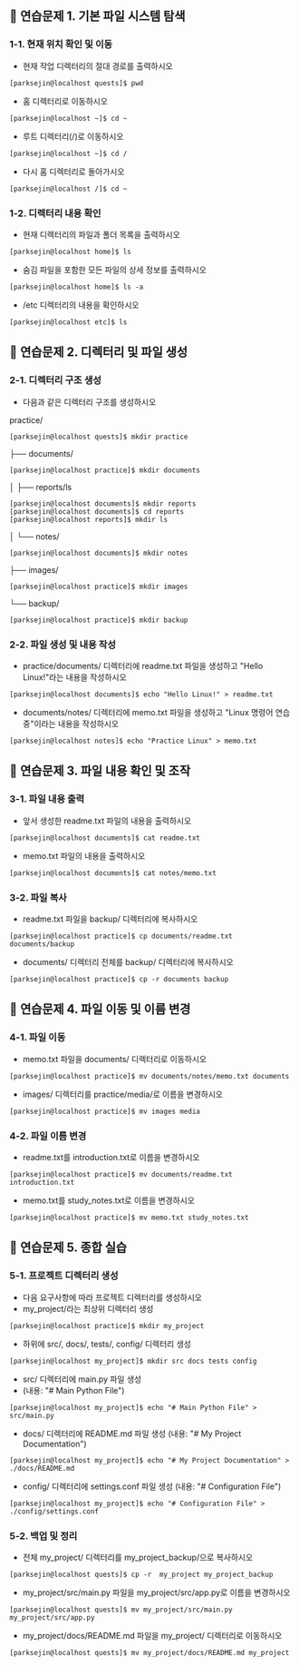 ## 📁 연습문제 1. 기본 파일 시스템 탐색
### 1-1. 현재 위치 확인 및 이동
- 현재 작업 디렉터리의 절대 경로를 출력하시오
```
[parksejin@localhost quests]$ pwd
```
- 홈 디렉터리로 이동하시오
```
[parksejin@localhost ~]$ cd ~
```
- 루트 디렉터리(/)로 이동하시오
```
[parksejin@localhost ~]$ cd /
```
- 다시 홈 디렉터리로 돌아가시오
```
[parksejin@localhost /]$ cd ~
```
### 1-2. 디렉터리 내용 확인
- 현재 디렉터리의 파일과 폴더 목록을 출력하시오
```
[parksejin@localhost home]$ ls
```
- 숨김 파일을 포함한 모든 파일의 상세 정보를 출력하시오
```
[parksejin@localhost home]$ ls -a
```
- /etc 디렉터리의 내용을 확인하시오
```
[parksejin@localhost etc]$ ls
```
## 📁 연습문제 2. 디렉터리 및 파일 생성
### 2-1. 디렉터리 구조 생성
- 다음과 같은 디렉터리 구조를 생성하시오

practice/
```
[parksejin@localhost quests]$ mkdir practice
```
├── documents/
```
[parksejin@localhost practice]$ mkdir documents
```
│   ├── reports/ls
```
[parksejin@localhost documents]$ mkdir reports
[parksejin@localhost documents]$ cd reports
[parksejin@localhost reports]$ mkdir ls
```
│   └── notes/
```
[parksejin@localhost documents]$ mkdir notes
```
├── images/
```
[parksejin@localhost practice]$ mkdir images
```
└── backup/
```
[parksejin@localhost practice]$ mkdir backup
```
### 2-2. 파일 생성 및 내용 작성
- practice/documents/ 디렉터리에 readme.txt 파일을 생성하고 "Hello Linux!"라는 내용을 작성하시오
```
[parksejin@localhost documents]$ echo "Hello Linux!" > readme.txt
```
- documents/notes/ 디렉터리에 memo.txt 파일을 생성하고 "Linux 명령어 연습 중"이라는 내용을 작성하시오
```
[parksejin@localhost notes]$ echo "Practice Linux" > memo.txt
```
## 📁 연습문제 3. 파일 내용 확인 및 조작
### 3-1. 파일 내용 출력
- 앞서 생성한 readme.txt 파일의 내용을 출력하시오
```
[parksejin@localhost documents]$ cat readme.txt
```
- memo.txt 파일의 내용을 출력하시오
```
[parksejin@localhost documents]$ cat notes/memo.txt
```
### 3-2. 파일 복사
- readme.txt 파일을 backup/ 디렉터리에 복사하시오
```
[parksejin@localhost practice]$ cp documents/readme.txt documents/backup
```
- documents/ 디렉터리 전체를 backup/ 디렉터리에 복사하시오
```
[parksejin@localhost practice]$ cp -r documents backup
```
## 📁 연습문제 4. 파일 이동 및 이름 변경
### 4-1. 파일 이동
- memo.txt 파일을 documents/ 디렉터리로 이동하시오
```
[parksejin@localhost practice]$ mv documents/notes/memo.txt documents
```
- images/ 디렉터리를 practice/media/로 이름을 변경하시오
```
[parksejin@localhost practice]$ mv images media
```
### 4-2. 파일 이름 변경
- readme.txt를 introduction.txt로 이름을 변경하시오
```
[parksejin@localhost practice]$ mv documents/readme.txt introduction.txt
```
- memo.txt를 study_notes.txt로 이름을 변경하시오
```
[parksejin@localhost practice]$ mv memo.txt study_notes.txt
```
## 📁 연습문제 5. 종합 실습
### 5-1. 프로젝트 디렉터리 생성
- 다음 요구사항에 따라 프로젝트 디렉터리를 생성하시오
- my_project/라는 최상위 디렉터리 생성
```
[parksejin@localhost practice]$ mkdir my_project
```
- 하위에 src/, docs/, tests/, config/ 디렉터리 생성
```
[parksejin@localhost my_project]$ mkdir src docs tests config
```
- src/ 디렉터리에 main.py 파일 생성
- (내용: "# Main Python File")
```
[parksejin@localhost my_project]$ echo "# Main Python File" > src/main.py
```
- docs/ 디렉터리에 README.md 파일 생성 (내용: "# My Project Documentation")
```
[parksejin@localhost my_project]$ echo "# My Project Documentation" > ./docs/README.md
```
- config/ 디렉터리에 settings.conf 파일 생성 (내용: "# Configuration File")
```
[parksejin@localhost my_project]$ echo "# Configuration File" > ./config/settings.conf
```
### 5-2. 백업 및 정리
- 전체 my_project/ 디렉터리를 my_project_backup/으로 복사하시오
```
[parksejin@localhost quests]$ cp -r  my_project my_project_backup
```
- my_project/src/main.py 파일을 my_project/src/app.py로 이름을 변경하시오
```
[parksejin@localhost quests]$ mv my_project/src/main.py my_project/src/app.py
```
- my_project/docs/README.md 파일을 my_project/ 디렉터리로 이동하시오
```
[parksejin@localhost quests]$ mv my_project/docs/README.md my_project
```